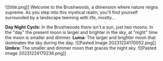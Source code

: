 ![[title.png]]
Welcome to the Brushwoods, a dimension where nature reigns supreme. As you step into this mystical realm, you'll find yourself surrounded by a landscape teeming with life, mostly...

**Day Night Cycle:**
	In the Brushwoods there isn't a sun, just two moons. In the "day" the present moon is larger and brighter in the sky, at "night" time the moon is smaller and dimmer.
**Luma:** 
	The larger and brighter moon that dominates the sky during the day.
	![[Pasted image 20231224170052.png]]
**Umbra:**
	The smaller and dimmer moon that graces the night sky.
	![[Pasted image 20231224170236.png]]